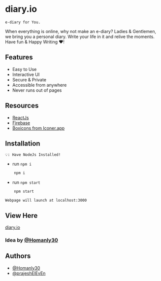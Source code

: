# diary.io

`e-diary for You.`

When everything is online, why not make an e-diary? Ladies & Gentlemen, we bring you a personal diary. Write your life in it and relive the moments. Have fun & Happy Writing ❤️!

## Features

- Easy to Use
- Interactive UI
- Secure & Private
- Accessible from anywhere
- Never runs out of pages

## Resources

- [ReactJs](https://reactjs.org/)
- [Firebase](https://firebase.google.com/)
- [Boxicons from Iconer.app](https://iconer.app/boxicons/)

## Installation

`💡: Have NodeJs Installed!`

- run `npm i`

```bash
    npm i
```

- run `npm start`

```bash
    npm start
```

`Webpage will launch at localhost:3000`

## View Here

[diary.io](https://prajesheleven.github.io/)

### Idea by [@Homanly30](https://github.com/Homanly30)

## Authors

- [@Homanly30](https://github.com/Homanly30)
- [@prajeshElEvEn](https://github.com/prajeshElEvEn)
